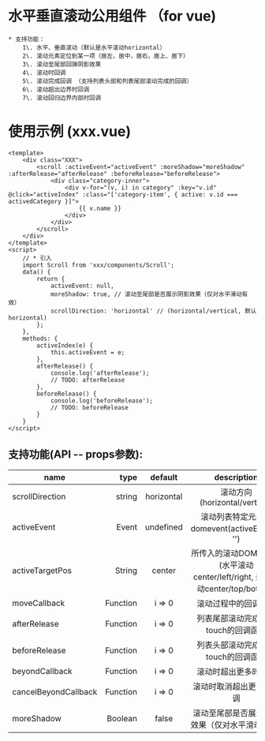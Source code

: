 # 水平垂直滚动公用组件 （for vue)

```
* 支持功能：
    1\. 水平、垂直滚动（默认是水平滚动horizontal）
    2\. 滚动元素定位到某一项（居左，居中，居右，居上、居下）
    3\. 滚动至尾部回弹阴影效果
    4\. 滚动时回调
    5\. 滚动完成回调 （支持列表头部和列表尾部滚动完成的回调）
    6\. 滚动超出边界时回调
    7\. 滚动回归边界内部时回调
```

# 使用示例 (xxx.vue)

```
<template>
    <div class="XXX">
        <scroll :activeEvent="activeEvent" :moreShadow="moreShadow" :afterRelease="afterRelease" :beforeRelease="beforeRelease">
            <div class="category-inner">
                <div v-for="(v, i) in category" :key="v.id" @click="activeIndex" :class="['category-item', { active: v.id === activedCategory }]">
                    {{ v.name }}
                </div>
            </div>
        </scroll>
    </div>
</template>
<script>
    // * 引入
    import Scroll from 'xxx/components/Scroll';
    data() {
        return {
            activeEvent: null,
            moreShadow: true, // 滚动至尾部是否展示阴影效果（仅对水平滑动有效）
            scrollDirection: 'horizontal' // (horizontal/vertical, 默认horizontal)
        };
    },
    methods: {
        activeIndex(e) {
            this.activeEvent = e;
        },
        afterRelease() {
            console.log('afterRelease');
            // TODO: afterRelease
        },
        beforeRelease() {
            console.log('beforeRelease');
            // TODO: beforeRelease
        }
    }
</script>
```

## 支持功能(API -- props参数):

name                 |     type |  default   |                        description
-------------------- | -------: | :--------: | :--------------------------------------------------------:
scrollDirection      |   string | horizontal |                 滚动方向(horizontal/vertical)
activeEvent          |    Event | undefined  |             滚动列表特定元素的domevent(activeEvent： '')
activeTargetPos      |   String |   center   | 所传入的滚动DOM的位置(水平滚动center/left/right, 垂直滚动center/top/bottom)
moveCallback         | Function |   i => 0   |                         滚动过程中的回调函数
afterRelease         | Function |   i => 0   |                    列表尾部滚动完成释放touch的回调函数
beforeRelease        | Function |   i => 0   |                    列表头部滚动完成释放touch的回调函数
beyondCallback       | Function |   i => 0   |                         滚动时超出更多时回调
cancelBeyondCallback | Function |   i => 0   |                        滚动时取消超出更多时回调
moreShadow           |  Boolean |   false    |                  滚动至尾部是否展示阴影效果（仅对水平滑动有效）
